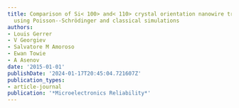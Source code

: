 ```yaml
---
title: Comparison of Si< 100> and< 110> crystal orientation nanowire transistor reliability
  using Poisson--Schrödinger and classical simulations
authors:
- Louis Gerrer
- V Georgiev
- Salvatore M Amoroso
- Ewan Towie
- A Asenov
date: '2015-01-01'
publishDate: '2024-01-17T20:45:04.721607Z'
publication_types:
- article-journal
publication: '*Microelectronics Reliability*'
---
```

